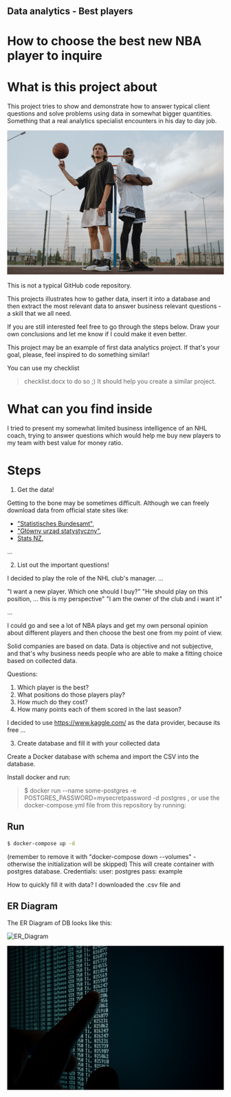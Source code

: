 ## Data analytics - Best players
# How to choose the best new NBA player to inquire

# What is this project about

This project tries to show and demonstrate how to answer typical client questions and solve problems using data in somewhat bigger quantities.
Something that a real analytics specialist encounters in his day to day job.  

![Foto von Tima Miroshnichenko von Pexels](tima-miroshnichenko-5586480.jpg)

This is not a typical GitHub code repository.

This projects illustrates how to gather data, insert it into a database and 
then extract the most relevant data to answer business relevant questions - a skill that we all need.

If you are still interested feel free to go through the steps below. 
Draw your own conclusions and let me know if I could make it even better.  

This project may be an example of first data analytics project.
If that's your goal, please, feel inspired to do something similar!

You can use my checklist 
>checklist.docx 
to do so ;) It should help you create a similar project.


# What can you find inside

I tried to present my somewhat limited business intelligence of an NHL coach, trying to answer questions which would
help me buy new players to my team with best value for money ratio.

# Steps

1) Get the data!

Getting to the bone may be sometimes difficult. Although we can freely download data from official state sites like:
- ["Statistisches Bundesamt"](https://www.destatis.de/DE/Home/_inhalt.html),
- ["Główny urząd statystyczny"](https://stat.gov.pl/),
- [Stats NZ](https://stats.govt.nz/large-datasets/csv-files-for-download/),

...

2) List out the important questions!

I decided to play the role of the NHL club's manager.
...  

"I want a new player. Which one should I buy?"
"He should play on this position, ... this is my perspective"
"I am the owner of the club and i want it"

... 

I could go and see a lot of NBA plays and get my own personal opinion
about different players and then choose the best one from my point of view.

Solid companies are based on data. Data is objective and not subjective, 
and that's why business needs people who are able to make a fitting choice 
based on collected data.




Questions:
1) Which player is the best?
2) What positions do those players play?
3) How much do they cost?
4) How many points each of them scored in the last season?


I decided to use https://www.kaggle.com/ as the data provider, because its free ... 

3) Create database and fill it with your collected data

Create a Docker database with schema and import the CSV into the database.

Install docker and run:
> $ docker run --name some-postgres -e POSTGRES_PASSWORD=mysecretpassword -d postgres
, or use the docker-compose.yml file from this repository by running:
## Run
```sh
$ docker-compose up -d 
```
(remember to remove it with "docker-compose down --volumes" - otherwise the initialization will be skipped)
This will create container with postgres database. Credentials:
user: postgres
pass: example 

How to quickly fill it with data?
I downloaded the .csv file and 

## ER Diagram
The ER Diagram of DB looks like this:

<img width="809" alt="ER_Diagram" src="... .png">

![Foto von Vitaly Vlasov von Pexels](vitaly-vlasov-1342460.jpg)